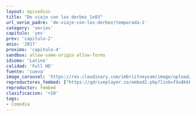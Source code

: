 ```yaml
---
layout: episodios
title: "De viaje con los derbez 1x03"
url_serie_padre: 'de-viaje-con-los-derbez/temporada-1'
category: 'series'
capitulo: 'yes'
prev: 'capitulo-2'
anio: '2017'
proximo: 'capitulo-4'
sandbox: allow-same-origin allow-forms
idioma: 'Latino'
calidad: 'Full HD'
fuente: 'cueva'
image_carousel: 'https://res.cloudinary.com/imbriitneysam/image/upload/v1546638640/casa-papel-1-poster-min.jpg'
reproductores_fembed: ["https://gdriveplayer.co/embed2.php?link=fXx8kkFBuvJDx%252BO7pZLciAfYy611oQ6iaSsALsXnZtrS0PEPZ91DmgRlKuuWQ5ib4eAtUK7ydrOuF8l2HV%252Bns6A0B36lxrrbkoQVdANSoy1LSdpvi3%252BuO2mILzOJ2BChv3J%252B3LaITrZa9J%252FqdPl%252B05teKJsGfftz4Vf6Vf6PUf6WgUbScrNDYa%252BdbWk1goeZQ%253D","Latino","https://feurl.com/v/-zpxrsp20658pw3","Latino","https://feurl.com/v/d-r-7ixwgml0wkw","Latino","https://mstream.website/n6zqjgco0eha","Latino"]
reproductor: fembed
clasificacion: '+10'
tags:
- Comedia
---
```












